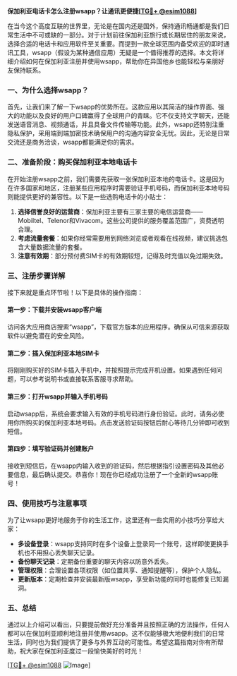 **保加利亚电话卡怎么注册wsapp？让通讯更便捷[[TG💪+ @esim1088](https://t.me/s/esim1088)]**

在当今这个高度互联的世界里，无论是在国内还是国外，保持通讯畅通都是我们日常生活中不可或缺的一部分。对于计划前往保加利亚旅行或长期居住的朋友来说，选择合适的电话卡和应用软件至关重要。而提到一款全球范围内备受欢迎的即时通讯工具，wsapp（假设为某种通信应用）无疑是一个值得推荐的选择。本文将详细介绍如何在保加利亚注册并使用wsapp，帮助你在异国他乡也能轻松与亲朋好友保持联系。

### 一、为什么选择wsapp？

首先，让我们来了解一下wsapp的优势所在。这款应用以其简洁的操作界面、强大的功能以及良好的用户口碑赢得了全球用户的青睐。它不仅支持文字聊天，还能发送语音消息、视频通话，并且具备文件传输等功能。此外，wsapp还特别注重隐私保护，采用端到端加密技术确保用户的沟通内容安全无忧。因此，无论是日常交流还是商务洽谈，wsapp都能满足你的需求。

### 二、准备阶段：购买保加利亚本地电话卡

在开始注册wsapp之前，我们需要先获取一张保加利亚本地的电话卡。这是因为在许多国家和地区，注册某些应用程序时需要验证手机号码，而保加利亚本地号码则能提供更好的兼容性。以下是一些选购电话卡的小贴士：

1. **选择信誉良好的运营商**：保加利亚主要有三家主要的电信运营商——Mobiltel、Telenor和Vivacom。这些公司提供的服务覆盖范围广，资费透明合理。
2. **考虑流量套餐**：如果你经常需要用到网络浏览或者观看在线视频，建议挑选包含大量数据流量的套餐。
3. **注意有效期**：部分预付费SIM卡的有效期较短，记得及时充值以免过期失效。

### 三、注册步骤详解

接下来就是重点环节啦！以下是具体的操作指南：

#### 第一步：下载并安装wsapp客户端
访问各大应用商店搜索“wsapp”，下载官方版本的应用程序。确保从可信来源获取软件以避免潜在的安全风险。

#### 第二步：插入保加利亚本地SIM卡
将刚刚购买好的SIM卡插入手机中，并按照提示完成开机设置。如果遇到任何问题，可以参考说明书或直接联系客服寻求帮助。

#### 第三步：打开wsapp并输入手机号码
启动wsapp后，系统会要求输入有效的手机号码进行身份验证。此时，请务必使用你所购买的保加利亚本地号码。点击发送验证码按钮后耐心等待几分钟即可收到短信。

#### 第四步：填写验证码并创建账户
接收到短信后，在wsapp内输入收到的验证码，然后根据指引设置密码及其他必要信息，最后确认提交。恭喜你！现在你已经成功注册了一个全新的wsapp账号！

### 四、使用技巧与注意事项

为了让wsapp更好地服务于你的生活工作，这里还有一些实用的小技巧分享给大家：

- **多设备登录**：wsapp支持同时在多个设备上登录同一个账号，这样即使更换手机也不用担心丢失聊天记录。
- **备份聊天记录**：定期备份重要的聊天内容以防意外丢失。
- **管理权限**：合理设置各项权限（如位置共享、通知提醒等），保护个人隐私。
- **更新版本**：定期检查并安装最新版wsapp，享受新功能的同时也能修复已知漏洞。

### 五、总结

通过以上介绍可以看出，只要提前做好充分准备并且按照正确的方法操作，任何人都可以在保加利亚顺利地注册并使用wsapp。这不仅能够极大地便利我们的日常生活，同时也为我们提供了更多与外界互动的可能性。希望这篇指南对你有所帮助，祝大家在保加利亚度过一段愉快美好的时光！

[[TG💪+ @esim1088](https://t.me/s/esim1088) ![Image](https://i.postimg.cc/4NQfJmqS/Snipaste-2025-05-13-00-14-12.png)]
